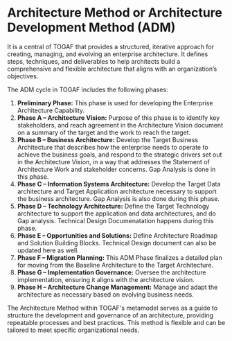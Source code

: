 # Architecture Method or Architecture Development Method (ADM)

It is a central of TOGAF that provides a structured, iterative approach for creating, managing, and evolving an enterprise architecture. It defines steps, techniques, and deliverables to help architects build a comprehensive and flexible architecture that aligns with an organization’s objectives.

The ADM cycle in TOGAF includes the following phases:

1. **Preliminary Phase:** This phase is used for developing the Enterprise Architecture Capability.
2. **Phase A – Architecture Vision:** Purpose of this phase is to identify key stakeholders, and reach agreement in the Architecture Vision document on a summary 
               of the target and the work to reach the target.
3. **Phase B – Business Architecture:** Develop the Target Business Architecture that describes how the enterprise needs to operate to achieve the business goals, 
               and respond to the strategic drivers set out in the Architecture Vision, in a way that addresses the Statement of Architecture Work and stakeholder 
               concerns. Gap Analysis is done in this phase.
4. **Phase C – Information Systems Architecture:** Develop the Target Data architecture and Target Application architecture necessary to support the business 
               architecture. Gap Analysis is also done during this phase.
5. **Phase D – Technology Architecture:** Define the Target Technology architecture to support the application and data architectures, and do Gap analysis. Technical Design Documenatation happens during this phase.
6. **Phase E – Opportunities and Solutions:** Define Architecture Roadmap and Solution Building Blocks. Technical Design document can also be updated here as well.
7. **Phase F – Migration Planning:** This ADM Phase finalizes a detailed plan for moving from the Baseline Architecture to the Target Architecture.
8. **Phase G – Implementation Governance:** Oversee the architecture implementation, ensuring it aligns with the architecture vision.
9. **Phase H – Architecture Change Management:** Manage and adapt the architecture as necessary based on evolving business needs.

The Architecture Method within TOGAF's metamodel serves as a guide to structure the development and governance of an architecture, providing repeatable processes and best practices. This method is flexible and can be tailored to meet specific organizational needs. 

